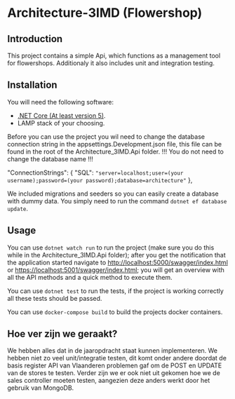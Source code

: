 # Architecture-3IMD (Flowershop)

## Introduction 

This project contains a simple Api, which functions as a management tool for flowershops. Additionaly it also includes unit and integration testing.

## Installation

You will need the following software:

- [.NET Core (At least version 5)](https://dotnet.microsoft.com/download).
- LAMP stack of your choosing.

Before you can use the project you wil need to change the database connection string in the appsettings.Development.json file, this file can be found in the root of the Architecture_3IMD.Api folder. !!! You do not need to change the database name !!!

"ConnectionStrings": {
    "SQL": `"server=localhost;user=(your username);password=(your password);database=architecture"`
},

We included migrations and seeders so you can easily create a database with dummy data. You simply need to run the command `dotnet ef database update`.

## Usage

You can use `dotnet watch run` to run the project (make sure you do this while in the Architecture_3IMD.Api folder); after you get the notification that the application started navigate to <http://localhost:5000/swagger/index.html> or <https://localhost:5001/swagger/index.html>; you will get an overview with all the API methods and a quick method to execute them.

You can use `dotnet test` to run the tests, if the project is working correctly all these tests should be passed.

You can use `docker-compose build` to build the projects docker containers.

## Hoe ver zijn we geraakt?

We hebben alles dat in de jaaropdracht staat kunnen implementeren. We hebben niet zo veel unit/integratie testen, dit komt onder andere doordat de basis register API van Vlaanderen problemen gaf om de POST en UPDATE van de stores te testen. Verder zijn we er ook niet uit gekomen hoe we de sales controller moeten testen, aangezien deze anders werkt door het gebruik van MongoDB.



